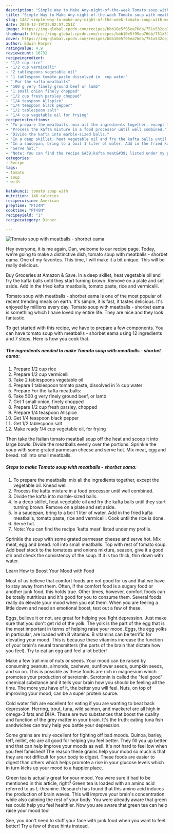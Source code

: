 ```yaml
---
description: "Simple Way to Make Any-night-of-the-week Tomato soup with meatballs - shorbet eama"
title: "Simple Way to Make Any-night-of-the-week Tomato soup with meatballs - shorbet eama"
slug: 1487-simple-way-to-make-any-night-of-the-week-tomato-soup-with-meatballs-shorbet-eama
date: 2020-12-19T22:02:57.251Z
image: https://img-global.cpcdn.com/recipes/bbb10e5f95ea76db/751x532cq70/tomato-soup-with-meatballs-shorbet-eama-recipe-main-photo.jpg
thumbnail: https://img-global.cpcdn.com/recipes/bbb10e5f95ea76db/751x532cq70/tomato-soup-with-meatballs-shorbet-eama-recipe-main-photo.jpg
cover: https://img-global.cpcdn.com/recipes/bbb10e5f95ea76db/751x532cq70/tomato-soup-with-meatballs-shorbet-eama-recipe-main-photo.jpg
author: Edwin Harper
ratingvalue: 4.9
reviewcount: 16732
recipeingredient:
- "1/2 cup rice"
- "1/2 cup vermicelli"
- "2 tablespoons vegetable oil"
- "1 tablespoon tomato paste dissolved in  cup water"
- " For the kafta meatballs"
- "500 g very finely ground beef or lamb"
- "1 small onion finely chopped"
- "1/2 cup fresh parsley chopped"
- "1/4 teaspoon Allspice"
- "1/4 teaspoon black pepper"
- "1/2 tablespoon salt"
- "1/4 cup vegetable oil for frying"
recipeinstructions:
- "To prepare the meatballs: mix all the ingredients together, except the vegetable oil. Knead well."
- "Process the kafta mixture in a food processor until well combined."
- "Divide the kafta into marble-sized balls."
- "In a deep skillet, heat vegetable oil and fry the kafta balls until they start turning brown. Remove on a plate and set aside."
- "In a saucepan, bring to a boil 1 liter of water. Add in the fried kafta meatballs, tomato paste, rice and vermicelli. Cook until the rice is done."
- "Serve hot."
- "Note: You can find the recipe &#39;kafta meat&#39; listed under my profile."
categories:
- Recipe
tags:
- tomato
- soup
- with

katakunci: tomato soup with 
nutrition: 146 calories
recipecuisine: American
preptime: "PT24M"
cooktime: "PT45M"
recipeyield: "1"
recipecategory: Dinner

---
```



![Tomato soup with meatballs - shorbet eama](https://img-global.cpcdn.com/recipes/bbb10e5f95ea76db/751x532cq70/tomato-soup-with-meatballs-shorbet-eama-recipe-main-photo.jpg)

Hey everyone, it is me again, Dan, welcome to our recipe page. Today, we're going to make a distinctive dish, tomato soup with meatballs - shorbet eama. One of my favorites. This time, I will make it a bit unique. This will be really delicious.

Buy Groceries at Amazon &amp; Save. In a deep skillet, heat vegetable oil and fry the kafta balls until they start turning brown. Remove on a plate and set aside. Add in the fried kafta meatballs, tomato paste, rice and vermicelli.

Tomato soup with meatballs - shorbet eama is one of the most popular of recent trending meals on earth. It's simple, it is fast, it tastes delicious. It's enjoyed by millions every day. Tomato soup with meatballs - shorbet eama is something which I have loved my entire life. They are nice and they look fantastic.


To get started with this recipe, we have to prepare a few components. You can have tomato soup with meatballs - shorbet eama using 12 ingredients and 7 steps. Here is how you cook that.

<!--inarticleads1-->

##### The ingredients needed to make Tomato soup with meatballs - shorbet eama:

1. Prepare 1/2 cup rice
1. Prepare 1/2 cup vermicelli
1. Take 2 tablespoons vegetable oil
1. Prepare 1 tablespoon tomato paste, dissolved in ½ cup water
1. Prepare  For the kafta meatballs:
1. Take 500 g very finely ground beef, or lamb
1. Get 1 small onion, finely chopped
1. Prepare 1/2 cup fresh parsley, chopped
1. Prepare 1/4 teaspoon Allspice
1. Get 1/4 teaspoon black pepper
1. Get 1/2 tablespoon salt
1. Make ready 1/4 cup vegetable oil, for frying


Then take the Italian tomato meatball soup off the heat and scoop it into large bowls. Divide the meatballs evenly over the portions. Sprinkle the soup with some grated parmesan cheese and serve hot. Mix meat, egg and bread. roll into small meatballs. 

<!--inarticleads2-->

##### Steps to make Tomato soup with meatballs - shorbet eama:

1. To prepare the meatballs: mix all the ingredients together, except the vegetable oil. Knead well.
1. Process the kafta mixture in a food processor until well combined.
1. Divide the kafta into marble-sized balls.
1. In a deep skillet, heat vegetable oil and fry the kafta balls until they start turning brown. Remove on a plate and set aside.
1. In a saucepan, bring to a boil 1 liter of water. Add in the fried kafta meatballs, tomato paste, rice and vermicelli. Cook until the rice is done.
1. Serve hot.
1. Note: You can find the recipe &#39;kafta meat&#39; listed under my profile.


Sprinkle the soup with some grated parmesan cheese and serve hot. Mix meat, egg and bread. roll into small meatballs. Top with rest of tomato soup. Add beef stock to the tomatoes and onions mixture, season, give it a good stir and check the consistency of the soup. If it is too thick, thin down with water. 

Learn How to Boost Your Mood with Food


Most of us believe that comfort foods are not good for us and that we have to stay away from them. Often, if the comfort food is a sugary food or another junk food, this holds true. Other times, however, comfort foods can be totally nutritious and it's good for you to consume them. Several foods really do elevate your mood when you eat them. When you are feeling a little down and need an emotional boost, test out a few of these.

Eggs, believe it or not, are great for helping you fight depression. Just make sure that you don't get rid of the yolk. The yolk is the part of the egg that is the most important in terms of helping raise your mood. Eggs, the egg yolks in particular, are loaded with B vitamins. B vitamins can be terrific for elevating your mood. This is because these vitamins increase the function of your brain's neural transmitters (the parts of the brain that dictate how you feel). Try to eat an egg and feel a lot better!

Make a few trail mix of nuts or seeds. Your mood can be raised by consuming peanuts, almonds, cashews, sunflower seeds, pumpkin seeds, and so on. This is possible as these foods are rich in magnesium which promotes your production of serotonin. Serotonin is called the "feel good" chemical substance and it tells your brain how you should be feeling all the time. The more you have of it, the better you will feel. Nuts, on top of improving your mood, can be a super protein source.

Cold water fish are excellent for eating if you are wanting to beat back depression. Herring, trout, tuna, wild salmon, and mackerel are all high in omega-3 fats and DHA. These are two substances that boost the quality and function of the grey matter in your brain. It's the truth: eating tuna fish sandwiches can truly help you battle your depression. 

Some grains are truly excellent for fighting off bad moods. Quinoa, barley, teff, millet, etc are all good for helping you feel better. They fill you up better and that can help improve your moods as well. It's not hard to feel low when you feel famished! The reason these grains help your mood so much is that they are not difficult for your body to digest. These foods are easier to digest than others which helps promote a rise in your glucose levels which in turn kicks up your mood to a happier place.

Green tea is actually great for your mood. You were sure it had to be mentioned in this article, right? Green tea is loaded with an amino acid referred to as L-theanine. Research has found that this amino acid induces the production of brain waves. This will improve your brain's concentration while also calming the rest of your body. You were already aware that green tea could help you feel healthier. Now you are aware that green tea can help raise your mood too!

See, you don't need to stuff your face with junk food when you want to feel better! Try  a few  of  these  hints  instead.


